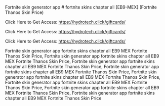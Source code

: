 Fortnite skin generator app # fortnite skins chapter all [EB9-MEX] (Fortnite Thanos Skin Price)

Click Here to Get Access: https://hydrotech.click/giftcards/

Click Here to Get Access: https://hydrotech.click/giftcards/

Click Here to Get Access: https://hydrotech.click/giftcards/

Fortnite skin generator app fortnite skins chapter all EB9 MEX Fortnite Thanos Skin Price, Fortnite skin generator app fortnite skins chapter all EB9 MEX Fortnite Thanos Skin Price, Fortnite skin generator app fortnite skins chapter all EB9 MEX Fortnite Thanos Skin Price, Fortnite skin generator app fortnite skins chapter all EB9 MEX Fortnite Thanos Skin Price, Fortnite skin generator app fortnite skins chapter all EB9 MEX Fortnite Thanos Skin Price, Fortnite skin generator app fortnite skins chapter all EB9 MEX Fortnite Thanos Skin Price, Fortnite skin generator app fortnite skins chapter all EB9 MEX Fortnite Thanos Skin Price, Fortnite skin generator app fortnite skins chapter all EB9 MEX Fortnite Thanos Skin Price
